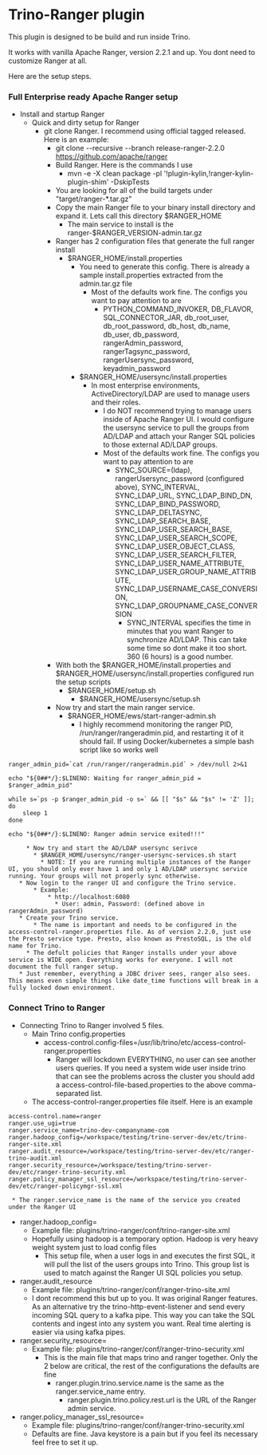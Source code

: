 # Trino-Ranger plugin

This plugin is designed to be build and run inside Trino.

It works with vanilla Apache Ranger, version 2.2.1 and up. You dont need to customize Ranger at all.

Here are the setup steps.


### Full Enterprise ready Apache Ranger setup

 * Install and startup Ranger
   * Quick and dirty setup for Ranger
	   * git clone Ranger. I recommend using official tagged released. Here is an example:
		   * git clone --recursive --branch release-ranger-2.2.0  https://github.com/apache/ranger
		 * Build Ranger. Here is the commands I use
		   * mvn -e -X clean package -pl '!plugin-kylin,!ranger-kylin-plugin-shim'  -DskipTests
		 * You are looking for all of the build targets under "target/ranger-*.tar.gz"
		 * Copy the main Ranger file to your binary install directory and expand it. Lets call this directory $RANGER_HOME
		   * The main service to install is the ranger-$RANGER_VERSION-admin.tar.gz
		 * Ranger has 2 configuration files that generate the full ranger install
		   * $RANGER_HOME/install.properties
			   * You need to generate this config. There is already a sample install.properties extracted from the admin.tar.gz file
				   * Most of the defaults work fine. The configs you want to pay attention to are
					   * PYTHON_COMMAND_INVOKER, DB_FLAVOR, SQL_CONNECTOR_JAR, db_root_user, db_root_password, db_host, db_name, db_user, db_password, rangerAdmin_password, rangerTagsync_password, rangerUsersync_password, keyadmin_password
			 * $RANGER_HOME/usersync/install.properties
			   * In most enterprise environments, ActiveDirectory/LDAP are used to manage users and their roles.
				 * I do NOT recommend trying to manage users inside of Apache Ranger UI. I would configure the usersync service to pull the groups from AD/LDAP and attach your Ranger SQL policies to those external AD/LDAP groups.
				 * Most of the defaults work fine. The configs you want to pay attention to are
				   * SYNC_SOURCE=(ldap), rangerUsersync_password (configured above), SYNC_INTERVAL, SYNC_LDAP_URL, SYNC_LDAP_BIND_DN, SYNC_LDAP_BIND_PASSWORD, SYNC_LDAP_DELTASYNC, SYNC_LDAP_SEARCH_BASE, SYNC_LDAP_USER_SEARCH_BASE, SYNC_LDAP_USER_SEARCH_SCOPE, SYNC_LDAP_USER_OBJECT_CLASS, SYNC_LDAP_USER_SEARCH_FILTER, SYNC_LDAP_USER_NAME_ATTRIBUTE, SYNC_LDAP_USER_GROUP_NAME_ATTRIBUTE, SYNC_LDAP_USERNAME_CASE_CONVERSION, SYNC_LDAP_GROUPNAME_CASE_CONVERSION
					 * SYNC_INTERVAL specifies the time in minutes that you want Ranger to synchronize AD/LDAP. This can take some time so dont make it too short. 360 (6 hours) is a good number.
		 * With both the $RANGER_HOME/install.properties and $RANGER_HOME/usersync/install.properties configured run the setup scripts
		   * $RANGER_HOME/setup.sh
			 * $RANGER_HOME/usersync/setup.sh
		 * Now try and start the main ranger service.
		   * $RANGER_HOME/ews/start-ranger-admin.sh
			   * I highly recommend monitoring the ranger PID, /run/ranger/rangeradmin.pid, and restarting it of it should fail. If using Docker/kubernetes a simple bash script like so works well
```					 
ranger_admin_pid=`cat /run/ranger/rangeradmin.pid` > /dev/null 2>&1

echo "${0##*/}:$LINENO: Waiting for ranger_admin_pid = $ranger_admin_pid"

while s=`ps -p $ranger_admin_pid -o s=` && [[ "$s" && "$s" != 'Z' ]]; do
    sleep 1
done

echo "${0##*/}:$LINENO: Ranger admin service exited!!!"
```		 
		 * Now try and start the AD/LDAP usersync serivce
		   * $RANGER_HOME/usersync/ranger-usersync-services.sh start
			 * NOTE: If you are running multiple instances of the Ranger UI, you should only ever have 1 and only 1 AD/LDAP usersync service running. Your groups will not properly sync otherwise.
	   * Now login to the ranger UI and configure the Trino service.
		   * Example:
			   * http://localhost:6080
				 * User: admin, Password: (defined above in rangerAdmin_password)
	   * Create your Trino service.
		   * The name is important and needs to be configured in the access-control-ranger.properties file. As of version 2.2.0, just use the Presto service type. Presto, also known as PrestoSQL, is the old name for Trino.
	     * The defult policies that Ranger installs under your above service is WIDE open. Everything works for everyone. I will not document the full ranger setup.
       * Just remember, everything a JDBC driver sees, ranger also sees. This means even simple things like date_time functions will break in a fully locked down environment.			 


### Connect Trino to Ranger

 * Connecting Trino to Ranger involved 5 files.
   * Main Trino config.properties
	   * access-control.config-files=/usr/lib/trino/etc/access-control-ranger.properties
		 * Ranger will lockdown EVERYTHING, no user can see another users queries. If you need a system wide user inside trino that can see the problems across the cluster you should add a access-control-file-based.properties to the above comma-separated list.
   * The access-control-ranger.properties file itself. Here is an example
```
access-control.name=ranger
ranger.use_ugi=true
ranger.service_name=trino-dev-companyname-com
ranger.hadoop_config=/workspace/testing/trino-server-dev/etc/trino-ranger-site.xml
ranger.audit_resource=/workspace/testing/trino-server-dev/etc/ranger-trino-audit.xml
ranger.security_resource=/workspace/testing/trino-server-dev/etc/ranger-trino-security.xml
ranger.policy_manager_ssl_resource=/workspace/testing/trino-server-dev/etc/ranger-policymgr-ssl.xml
```
     * The ranger.service_name is the name of the service you created under the Ranger UI
   * ranger.hadoop_config=
	   * Example file: plugins/trino-ranger/conf/trino-ranger-site.xml
     * Hopefully using hadoop is a temporary option. Hadoop is very heavy weight system just to load config files
		 * This setup file, when a user logs in and executes the first SQL, it will pull the list of the users groups into Trino. This group list is used to match against the Ranger UI SQL policies you setup.
   * ranger.audit_resource
	   * Example file: plugins/trino-ranger/conf/ranger-trino-site.xml
	   * I dont recommend this but up to you. It was original Ranger features. As an alternative try the trino-http-event-listener and send every incoming SQL query to a kafka pipe. This way you can take the SQL contents and ingest into any system you want. Real time alerting is easier via using kafka pipes.
   * ranger.security_resource=
	   * Example file: plugins/trino-ranger/conf/ranger-trino-security.xml
		 * This is the main file that maps trino and ranger together. Only the 2 below are critical, the rest of the configurations the defaults are fine
		   * ranger.plugin.trino.service.name is the same as the ranger.service_name entry.
			 * ranger.plugin.trino.policy.rest.url is the URL of the Ranger admin service.
   * ranger.policy_manager_ssl_resource=
	   * Example file: plugins/trino-ranger/conf/ranger-trino-security.xml
	   * Defaults are fine. Java keystore is a pain but if you feel its necessary feel free to set it up.


